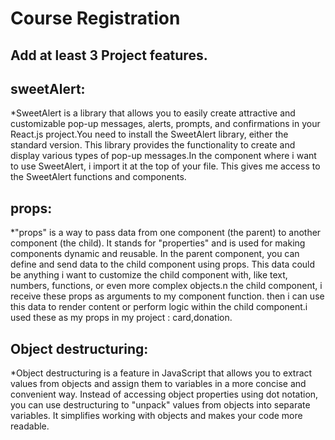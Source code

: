 # Course Registration

## Add at least 3 Project features.

## sweetAlert:

\*SweetAlert is a library that allows you to easily create attractive and customizable pop-up messages, alerts, prompts, and confirmations in your React.js project.You need to install the SweetAlert library, either the standard version. This library provides the functionality to create and display various types of pop-up messages.In the component where i want to use SweetAlert, i import it at the top of your file. This gives me access to the SweetAlert functions and components.

## props:

\*"props" is a way to pass data from one component (the parent) to another component (the child). It stands for "properties" and is used for making components dynamic and reusable. In the parent component, you can define and send data to the child component using props. This data could be anything i want to customize the child component with, like text, numbers, functions, or even more complex objects.n the child component, i receive these props as arguments to my component function. then i can use this data to render content or perform logic within the child component.i used these as my props in my project : card,donation.

## Object destructuring:

\*Object destructuring is a feature in JavaScript that allows you to extract values from objects and assign them to variables in a more concise and convenient way. Instead of accessing object properties using dot notation, you can use destructuring to "unpack" values from objects into separate variables. It simplifies working with objects and makes your code more readable.
